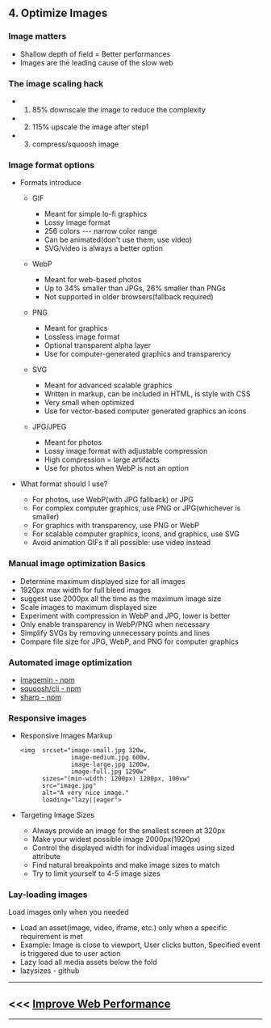 ## 4. Optimize Images

### Image matters

- Shallow depth of field = Better performances
- Images are the leading cause of the slow web

### The image scaling hack

- 1. 85% downscale the image to reduce the complexity
- 2. 115% upscale the image after step1
- 3. compress/squoosh image

### Image format options

- Formats introduce

  - GIF

    - Meant for simple lo-fi graphics
    - Lossy image format
    - 256 colors --- narrow color range
    - Can be animated(don't use them, use video)
    - SVG/video is always a better option

  - WebP

    - Meant for web-based photos
    - Up to 34% smaller than JPGs, 26% smaller than PNGs
    - Not supported in older browsers(fallback required)

  - PNG

    - Meant for graphics
    - Lossless image format
    - Optional transparent alpha layer
    - Use for computer-generated graphics and transparency

  - SVG

    - Meant for advanced scalable graphics
    - Written in markup, can be included in HTML, is style with CSS
    - Very small when optimized
    - Use for vector-based computer generated graphics an icons

  - JPG/JPEG

    - Meant for photos
    - Lossy image format with adjustable compression
    - High compression = large artifacts
    - Use for photos when WebP is not an option

- What format should I use?

  - For photos, use WebP(with JPG fallback) or JPG
  - For complex computer graphics, use PNG or JPG(whichever is smaller)
  - For graphics with transparency, use PNG or WebP
  - For scalable computer graphics, icons, and graphics, use SVG
  - Avoid animation GIFs if all possible: use video instead

### Manual image optimization Basics

- Determine maximum displayed size for all images
- 1920px max width for full bleed images
- suggest use 2000px all the time as the maximum image size
- Scale images to maximum displayed size
- Experiment with compression in WebP and JPG, lower is better
- Only enable transparency in WebP/PNG when necessary
- Simplify SVGs by removing unnecessary points and lines
- Compare file size for JPG, WebP, and PNG for computer graphics

### Automated image optimization

- [imagemin - npm](https://www.npmjs.com/package/imagemin)
- [squoosh/cli - npm](https://www.npmjs.com/package/@squoosh/cli)
- [sharp - npm](https://www.npmjs.com/package/sharp)

### Responsive images

- Responsive Images Markup

  ```
  <img  srcset="image-small.jpg 320w,
  				image-medium.jpg 600w,
  				image-large.jpg 1200w,
  				image-full.jpg 1290w"
  		sizes="(min-width: 1200px) 1200px, 100vw"
  		src="image.jpg"
  		alt="A very nice image."
  		loading="lazy||eager">
  ```

- Targeting Image Sizes

  - Always provide an image for the smallest screen at 320px
  - Make your widest possible image 2000px(1920px)
  - Control the displayed width for individual images using sized attribute
  - Find natural breakpoints and make image sizes to match
  - Try to limit yourself to 4-5 image sizes

### Lay-loading images

Load images only when you needed

- Load an asset(image, video, iframe, etc.) only when a specific requirement is met
- Example: Image is close to viewport, User clicks button, Specified event is triggered due to user action
- Lazy load all media assets below the fold
- lazysizes - github

***
## <<< [Improve Web Performance](../README.md)
*** 
